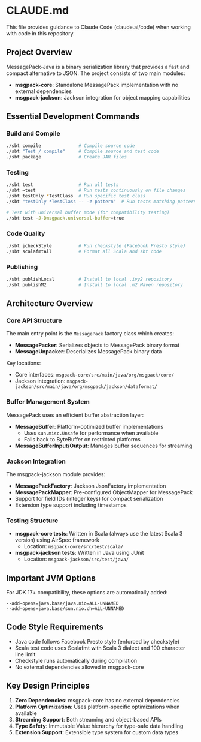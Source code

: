 # CLAUDE.md

This file provides guidance to Claude Code (claude.ai/code) when working with code in this repository.

## Project Overview

MessagePack-Java is a binary serialization library that provides a fast and compact alternative to JSON. The project consists of two main modules:
- **msgpack-core**: Standalone MessagePack implementation with no external dependencies
- **msgpack-jackson**: Jackson integration for object mapping capabilities

## Essential Development Commands

### Build and Compile
```bash
./sbt compile              # Compile source code
./sbt "Test / compile"     # Compile source and test code
./sbt package              # Create JAR files
```

### Testing
```bash
./sbt test                 # Run all tests
./sbt ~test                # Run tests continuously on file changes
./sbt testOnly *TestClass  # Run specific test class
./sbt "testOnly *TestClass -- -z pattern"  # Run tests matching pattern

# Test with universal buffer mode (for compatibility testing)
./sbt test -J-Dmsgpack.universal-buffer=true
```

### Code Quality
```bash
./sbt jcheckStyle          # Run checkstyle (Facebook Presto style)
./sbt scalafmtAll          # Format all Scala and sbt code
```

### Publishing
```bash
./sbt publishLocal         # Install to local .ivy2 repository
./sbt publishM2            # Install to local .m2 Maven repository
```

## Architecture Overview

### Core API Structure
The main entry point is the `MessagePack` factory class which creates:
- **MessagePacker**: Serializes objects to MessagePack binary format
- **MessageUnpacker**: Deserializes MessagePack binary data

Key locations:
- Core interfaces: `msgpack-core/src/main/java/org/msgpack/core/`
- Jackson integration: `msgpack-jackson/src/main/java/org/msgpack/jackson/dataformat/`

### Buffer Management System
MessagePack uses an efficient buffer abstraction layer:
- **MessageBuffer**: Platform-optimized buffer implementations
  - Uses `sun.misc.Unsafe` for performance when available
  - Falls back to ByteBuffer on restricted platforms
- **MessageBufferInput/Output**: Manages buffer sequences for streaming

### Jackson Integration
The msgpack-jackson module provides:
- **MessagePackFactory**: Jackson JsonFactory implementation
- **MessagePackMapper**: Pre-configured ObjectMapper for MessagePack
- Support for field IDs (integer keys) for compact serialization
- Extension type support including timestamps

### Testing Structure
- **msgpack-core tests**: Written in Scala (always use the latest Scala 3 version) using AirSpec framework
  - Location: `msgpack-core/src/test/scala/`
- **msgpack-jackson tests**: Written in Java using JUnit
  - Location: `msgpack-jackson/src/test/java/`

## Important JVM Options

For JDK 17+ compatibility, these options are automatically added:
```
--add-opens=java.base/java.nio=ALL-UNNAMED
--add-opens=java.base/sun.nio.ch=ALL-UNNAMED
```

## Code Style Requirements
- Java code follows Facebook Presto style (enforced by checkstyle)
- Scala test code uses Scalafmt with Scala 3 dialect and 100 character line limit
- Checkstyle runs automatically during compilation
- No external dependencies allowed in msgpack-core

## Key Design Principles
1. **Zero Dependencies**: msgpack-core has no external dependencies
2. **Platform Optimization**: Uses platform-specific optimizations when available
3. **Streaming Support**: Both streaming and object-based APIs
4. **Type Safety**: Immutable Value hierarchy for type-safe data handling
5. **Extension Support**: Extensible type system for custom data types